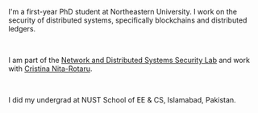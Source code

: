 I'm a first-year PhD student at Northeastern University. I work on the security of distributed systems, specifically blockchains and distributed ledgers.

<br>

I am part of the [Network and Distributed Systems Security Lab](https://nds2.ccs.neu.edu/) and work with [Cristina Nita-Rotaru](http://cnitarot.github.io).

<br>

I did my undergrad at NUST School of EE & CS, Islamabad, Pakistan.
